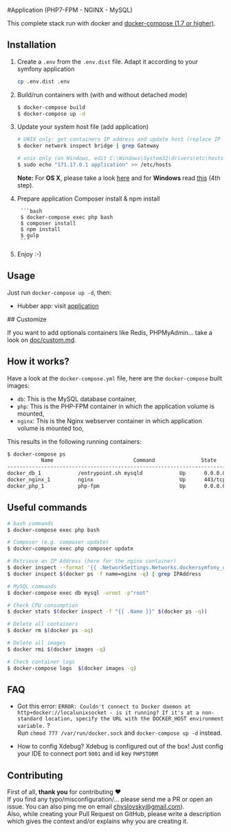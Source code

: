 #Application (PHP7-FPM - NGINX - MySQL)

This complete stack run with docker and [docker-compose (1.7 or higher)](https://docs.docker.com/compose/).

## Installation
1. Create a `.env` from the `.env.dist` file. Adapt it according to your symfony application

    ```bash
    cp .env.dist .env
    ```


2. Build/run containers with (with and without detached mode)

    ```bash
    $ docker-compose build
    $ docker-compose up -d
    ```

3. Update your system host file (add application)

    ```bash
    # UNIX only: get containers IP address and update host (replace IP according to your configuration)
    $ docker network inspect bridge | grep Gateway

    # unix only (on Windows, edit C:\Windows\System32\drivers\etc\hosts)
    $ sudo echo "171.17.0.1 application" >> /etc/hosts
    ```

    **Note:** For **OS X**, please take a look [here](https://docs.docker.com/docker-for-mac/networking/) and for **Windows** read [this](https://docs.docker.com/docker-for-windows/#/step-4-explore-the-application-and-run-examples) (4th step).

4. Prepare application
        Composer install & npm install

        ```bash
        $ docker-compose exec php bash
        $ composer install
        $ npm install
        $ gulp
        ```

5. Enjoy :-)

## Usage

Just run `docker-compose up -d`, then:

* Hubber app: visit [application](http://application)  

## Customize

If you want to add optionals containers like Redis, PHPMyAdmin... take a look on [doc/custom.md](doc/custom.md).

## How it works?

Have a look at the `docker-compose.yml` file, here are the `docker-compose` built images:

* `db`: This is the MySQL database container,
* `php`: This is the PHP-FPM container in which the application volume is mounted,
* `nginx`: This is the Nginx webserver container in which application volume is mounted too,

This results in the following running containers:

```bash
$ docker-compose ps
           Name                          Command               State              Ports            
--------------------------------------------------------------------------------------------------
docker_db_1            /entrypoint.sh mysqld            Up      0.0.0.0:3306->3306/tcp      
docker_nginx_1         nginx                            Up      443/tcp, 0.0.0.0:80->80/tcp
docker_php_1           php-fpm                          Up      0.0.0.0:9000->9000/tcp      
```

## Useful commands

```bash
# bash commands
$ docker-compose exec php bash

# Composer (e.g. composer update)
$ docker-compose exec php composer update

# Retrieve an IP Address (here for the nginx container)
$ docker inspect --format '{{ .NetworkSettings.Networks.dockersymfony_default.IPAddress }}' $(docker ps -f name=nginx -q)
$ docker inspect $(docker ps -f name=nginx -q) | grep IPAddress

# MySQL commands
$ docker-compose exec db mysql -uroot -p"root"

# Check CPU consumption
$ docker stats $(docker inspect -f "{{ .Name }}" $(docker ps -q))

# Delete all containers
$ docker rm $(docker ps -aq)

# Delete all images
$ docker rmi $(docker images -q)

# Check container logs
$ docker-compose logs  $(docker images -q)

```

## FAQ

* Got this error: `ERROR: Couldn't connect to Docker daemon at http+docker://localunixsocket - is it running?
If it's at a non-standard location, specify the URL with the DOCKER_HOST environment variable.` ?  
Run `chmod 777 /var/run/docker.sock`
and `docker-compose up -d` instead.


* How to config Xdebug?
Xdebug is configured out of the box!
Just config your IDE to connect port  `9001` and id key `PHPSTORM`

## Contributing

First of all, **thank you** for contributing ♥  
If you find any typo/misconfiguration/... please send me a PR or open an issue. You can also ping me on email chyslovsky@gmail.com).  
Also, while creating your Pull Request on GitHub, please write a description which gives the context and/or explains why you are creating it.

